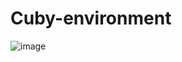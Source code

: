 # Cuby-environment

![image](https://github.com/user-attachments/assets/358c1865-bd5a-4a3e-8aae-cff27d1cc43d)


